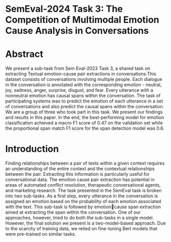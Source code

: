 # SemEval-2024 Task 3: The Competition of Multimodal Emotion Cause Analysis in Conversations

# Abstract
We present a sub-task from Sem Eval-2023 Task 3, a shared task on extracting Textual emotion-cause pair extractions in conversations.This dataset consists of  conversations involving multiple people. Each dialogue in the conversation is annotated with the corresponding emotion - neutral, joy, sadness, anger, surprise, disgust, and fear. Every utterance with a nonneutral emotion has causal spans within the conversation. The task of participating systems was to predict the emotion of each utterance in a set of conversations and also predict the causal spans within the conversation. We are a group of three who took part in this task. We present our findings and results in this paper. In the end, the best-performing model for emotion classification achieved a macro F1 score of 0.47 on the validation set while the proportional span match F1 score for the span detection model was 0.6.

# Introduction 
Finding relationships between a pair of texts within a given context requires an understanding of the entire context and the contextual relationships between the pair. Extracting this information is particularly useful for conversational data. The emotion cause pair extraction has potential in areas of automated conflict resolution, therapeutic conversational agents, and marketing research. The task presented in the SemEval task is broken into two sub-tasks. As a first step, every utterance in the conversation is assigned an emotion based on the probability of each emotion associated with the text. This sub-task is followed by emotioncause span extraction aimed at extracting the span within the conversation. One of our approaches, however, tried to do both the sub-tasks in a single model. However, the final solution we present is a two-model-based approach. Due to the scarcity of training data, we relied on fine-tuning Bert models that were pre-trained on similar tasks.
